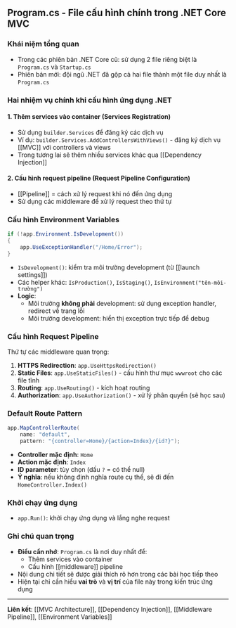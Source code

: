 ## Program.cs - File cấu hình chính trong .NET Core MVC

### Khái niệm tổng quan

- Trong các phiên bản .NET Core cũ: sử dụng 2 file riêng biệt là `Program.cs` và `Startup.cs`
- Phiên bản mới: đội ngũ .NET đã gộp cả hai file thành một file duy nhất là `Program.cs`


### Hai nhiệm vụ chính khi cấu hình ứng dụng .NET

#### 1. Thêm services vào container (Services Registration)

- Sử dụng `builder.Services` để đăng ký các dịch vụ
- Ví dụ: `builder.Services.AddControllersWithViews()` - đăng ký dịch vụ [[MVC]] với controllers và views
- Trong tương lai sẽ thêm nhiều services khác qua [[Dependency Injection]]


#### 2. Cấu hình request pipeline (Request Pipeline Configuration)

- [[Pipeline]] = cách xử lý request khi nó đến ứng dụng
- Sử dụng các middleware để xử lý request theo thứ tự


### Cấu hình Environment Variables

```csharp
if (!app.Environment.IsDevelopment())
{
    app.UseExceptionHandler("/Home/Error");
}
```

- `IsDevelopment()`: kiểm tra môi trường development (từ [[launch settings]])
- Các helper khác: `IsProduction()`, `IsStaging()`, `IsEnvironment("tên-môi-trường")`
- **Logic**:
    - Môi trường **không phải** development: sử dụng exception handler, redirect về trang lỗi
    - Môi trường development: hiển thị exception trực tiếp để debug


### Cấu hình Request Pipeline

Thứ tự các middleware quan trọng:

1. **HTTPS Redirection**: `app.UseHttpsRedirection()`
2. **Static Files**: `app.UseStaticFiles()` - cấu hình thư mục `wwwroot` cho các file tĩnh
3. **Routing**: `app.UseRouting()` - kích hoạt routing
4. **Authorization**: `app.UseAuthorization()` - xử lý phân quyền (sẽ học sau)

### Default Route Pattern

```csharp
app.MapControllerRoute(
    name: "default",
    pattern: "{controller=Home}/{action=Index}/{id?}");
```

- **Controller mặc định**: `Home`
- **Action mặc định**: `Index`
- **ID parameter**: tùy chọn (dấu `?` = có thể null)
- **Ý nghĩa**: nếu không định nghĩa route cụ thể, sẽ đi đến `HomeController.Index()`


### Khởi chạy ứng dụng

- `app.Run()`: khởi chạy ứng dụng và lắng nghe request


### Ghi chú quan trọng

- **Điều cần nhớ**: `Program.cs` là nơi duy nhất để:
    - Thêm services vào container
    - Cấu hình [[middleware]] pipeline
- Nội dung chi tiết sẽ được giải thích rõ hơn trong các bài học tiếp theo
- Hiện tại chỉ cần hiểu **vai trò** và **vị trí** của file này trong kiến trúc ứng dụng

---
**Liên kết**: [[MVC Architecture]], [[Dependency Injection]], [[Middleware Pipeline]], [[Environment Variables]]

